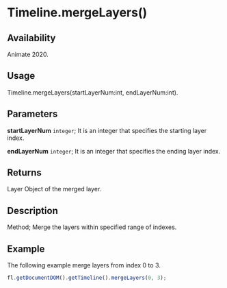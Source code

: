 # Timeline.mergeLayers()

## Availability

Animate 2020.

## Usage

Timeline.mergeLayers(startLayerNum:int, endLayerNum:int).

## Parameters

**startLayerNum** `integer`; It is an integer that specifies the starting layer index.

**endLayerNum** `integer`; It is an integer that specifies the ending layer index.

## Returns

Layer Object of the merged layer.

## Description

Method; Merge the layers within specified range of indexes.

## Example

The following example merge layers from index 0 to 3.

```javascript
fl.getDocumentDOM().getTimeline().mergeLayers(0, 3);
```
